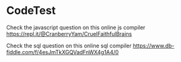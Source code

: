 # CodeTest

Check the javascript question on this online js compiler https://repl.it/@CranberryYam/CruelFaithfulBrains

Check the sql question on this online sql compiler https://www.db-fiddle.com/f/4esJmTkXGQVadFnWX4g1A4/0

